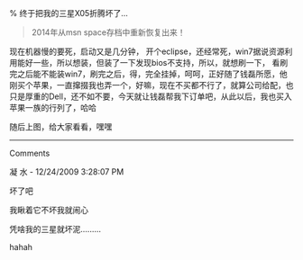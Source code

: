 % 终于把我的三星X05折腾坏了...

> 2014年从msn space存档中重新恢复出来！

现在机器慢的要死，启动又是几分钟， 开个eclipse，还经常死，win7据说资源利用能好一些，所以想装，但装了一下发现bios不支持，所以，就想刷一下， 看刷完之后能不能装win7，刷完之后，得，完全挂掉，呵呵，正好随了钱磊所愿，他刚买个苹果，一直撺掇我也弄一个，好嘛，现在不买都不行了，就算公司给配，也只是厚重的Dell，还不如不要，今天就让钱磊帮我下订单吧，从此以后，我也买入苹果一族的行列了，哈哈

随后上图，给大家看看，嘿嘿


----------------------------------------------

Comments

凝 水 - 12/24/2009 3:28:07 PM

坏了吧

我瞅着它不坏我就闹心

凭啥我的三星就坏泥.........

hahah